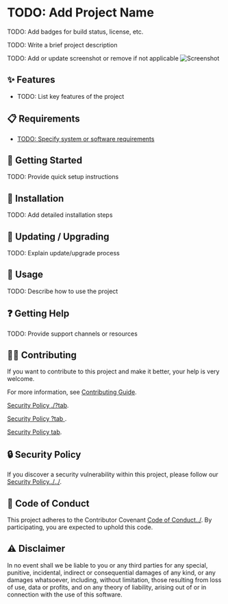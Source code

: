 # TODO: Add Project Name

TODO: Add badges for build status, license, etc.

TODO: Write a brief project description

TODO: Add or update screenshot or remove if not applicable
![Screenshot](assets/screenshot.png)

## ✨ Features

- TODO: List key features of the project

## 📋 Requirements

- [TODO: Specify system or software requirements](TODO)

## 🏁 Getting Started

TODO: Provide quick setup instructions

## 🔧 Installation

TODO: Add detailed installation steps

## 🔄 Updating / Upgrading

TODO: Explain update/upgrade process

## 📝 Usage

TODO: Describe how to use the project

## ❓ Getting Help

TODO: Provide support channels or resources

## 🤝🏽 Contributing

If you want to contribute to this project and make it better, your help is very
welcome.

For more information, see [Contributing Guide](https://github.com/erdaltsksn/.github/blob/main/CONTRIBUTING.md).

[Security Policy ./?tab](./?tab=security-ov-file).

[Security Policy ?tab ](?tab=security-ov-file).

[Security Policy tab](tab=security-ov-file).

## 🔒 Security Policy

If you discover a security vulnerability within this project, please follow our
[Security Policy../../](#security-ov-file).

## 📜 Code of Conduct

This project adheres to the Contributor Covenant [Code of Conduct../](../?tab=coc-ov-file).
By participating, you are expected to uphold this code.

## ⚠️ Disclaimer

In no event shall we be liable to you or any third parties for any special,
punitive, incidental, indirect or consequential damages of any kind, or any
damages whatsoever, including, without limitation, those resulting from loss of
use, data or profits, and on any theory of liability, arising out of or in
connection with the use of this software.
